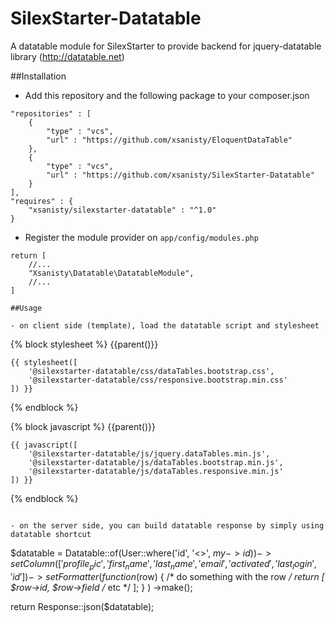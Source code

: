 # SilexStarter-Datatable
A datatable module for SilexStarter to provide backend for jquery-datatable library (http://datatable.net)

##Installation
- Add this repository and the following package to your composer.json

```
"repositories" : [
    {
        "type" : "vcs",
        "url" : "https://github.com/xsanisty/EloquentDataTable"
    },
    {
        "type" : "vcs",
        "url" : "https://github.com/xsanisty/SilexStarter-Datatable"
    }
],
"requires" : {
    "xsanisty/silexstarter-datatable" : "^1.0"
}
```

- Register the module provider on ```app/config/modules.php```

```
return [
    //...
    "Xsanisty\Datatable\DatatableModule",
    //...
]

##Usage

- on client side (template), load the datatable script and stylesheet

```
{% block stylesheet %}
    {{parent()}}

    {{ stylesheet([
        '@silexstarter-datatable/css/dataTables.bootstrap.css',
        '@silexstarter-datatable/css/responsive.bootstrap.min.css'
    ]) }}
{% endblock %}

{% block javascript %}
    {{parent()}}

    {{ javascript([
        '@silexstarter-datatable/js/jquery.dataTables.min.js',
        '@silexstarter-datatable/js/dataTables.bootstrap.min.js',
        '@silexstarter-datatable/js/dataTables.responsive.min.js'
    ]) }}
{% endblock %}
```

- on the server side, you can build datatable response by simply using datatable shortcut

```
$datatable = Datatable::of(User::where('id', '<>', $my->id))
    ->setColumn(['profile_pic', 'first_name', 'last_name', 'email', 'activated', 'last_login', 'id'])
    ->setFormatter(
        function ($row) {
            /* do something with the row */
            return [
                $row->id,
                $row->field
                /* etc */
            ];
        }
    )
    ->make();

return Response::json($datatable);
```